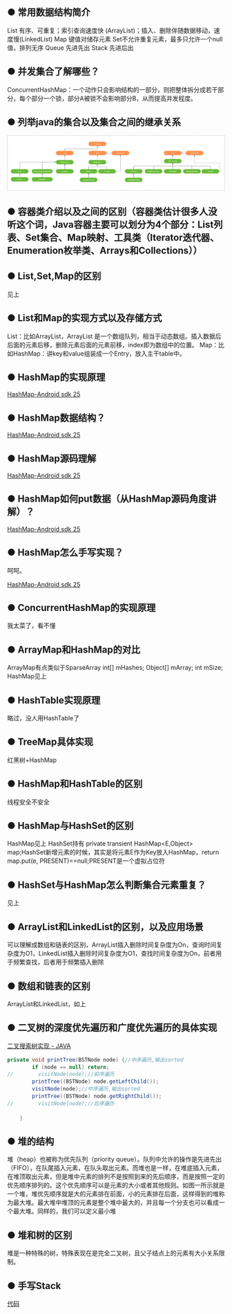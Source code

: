 ##  ● 常用数据结构简介
List 有序、可重复；索引查询速度快 (ArrayList)；插入、删除伴随数据移动，速度慢(LinkedList)
Map 键值对储存元素
Set不允许重复元素，最多只允许一个null值，排列无序
Queue 先进先出
Stack 先进后出

##  ● 并发集合了解哪些？
ConcurrentHashMap：一个动作只会影响结构的一部分，则把整体拆分成若干部分，每个部分一个锁，部分A被锁不会影响部分B，从而提高并发程度。

##  ● 列举java的集合以及集合之间的继承关系

![](https://github.com/DingoDemon/AndroidNotes/blob/master/LinkPics/interview_2_1.png?raw=true)

##  ● 容器类介绍以及之间的区别（容器类估计很多人没听这个词，Java容器主要可以划分为4个部分：List列表、Set集合、Map映射、工具类（Iterator迭代器、Enumeration枚举类、Arrays和Collections））

##  ● List,Set,Map的区别
见上
##  ● List和Map的实现方式以及存储方式
List：比如ArrayList，ArrayList 是一个数组队列，相当于动态数组。插入数据后后面的元素后移，删除元素后面的元素前移，index即为数组中的位置。
Map：比如HashMap：讲key和value组装成一个Entry，放入主干table中。
##  ● HashMap的实现原理
[HashMap-Android sdk 25](https://github.com/DingoDemon/AndroidNotes/blob/master/OtherBasicKnowledge/HashMap.md)
##  ● HashMap数据结构？
[HashMap-Android sdk 25](https://github.com/DingoDemon/AndroidNotes/blob/master/OtherBasicKnowledge/HashMap.md)
##  ● HashMap源码理解
[HashMap-Android sdk 25](https://github.com/DingoDemon/AndroidNotes/blob/master/OtherBasicKnowledge/HashMap.md)
##  ● HashMap如何put数据（从HashMap源码角度讲解）？
[HashMap-Android sdk 25](https://github.com/DingoDemon/AndroidNotes/blob/master/OtherBasicKnowledge/HashMap.md)
##  ● HashMap怎么手写实现？
呵呵。

[HashMap-Android sdk 25](https://github.com/DingoDemon/AndroidNotes/blob/master/OtherBasicKnowledge/HashMap.md)
##  ● ConcurrentHashMap的实现原理
我太菜了，看不懂
##  ● ArrayMap和HashMap的对比

ArrayMap有点类似于SparseArray
 int[] mHashes;
    Object[] mArray;
    int mSize;
HashMap见上
##  ● HashTable实现原理
略过，没人用HashTable了
##  ● TreeMap具体实现
红黑树+HashMap
##  ● HashMap和HashTable的区别
线程安全不安全
##  ● HashMap与HashSet的区别
HashMap见上
HashSet持有 private transient HashMap<E,Object> map;HashSet新增元素的时候，其实是将元素E作为Key放入HashMap，return map.put(e, PRESENT)==null;PRESENT是一个虚拟占位符
##  ● HashSet与HashMap怎么判断集合元素重复？
见上
##  ● ArrayList和LinkedList的区别，以及应用场景
可以理解成数组和链表的区别，ArrayList插入删除时间复杂度为On，查询时间复杂度为O1，LinkedList插入删除时间复杂度为O1，查找时间复杂度为On，前者用于频繁查找，后者用于频繁插入删除
##  ● 数组和链表的区别
ArrayList和LinkedList，如上
##  ● 二叉树的深度优先遍历和广度优先遍历的具体实现

[二叉搜索树实现 - JAVA](https://github.com/DingoDemon/AndroidNotes/blob/master/OtherBasicKnowledge/BinarySearchTree.md)

```java
private void printTree(BSTNode node) {//中序遍历,输出sorted
        if (node == null) return;
//        visitNode(node);//前序遍历
        printTree((BSTNode) node.getLeftChild());
        visitNode(node);//中序遍历,输出sorted
        printTree((BSTNode) node.getRightChild());
//        visitNode(node);//后序遍历

    }
```    
##  ● 堆的结构
堆（heap）也被称为优先队列（priority queue）。队列中允许的操作是先进先出（FIFO），在队尾插入元素，在队头取出元素。而堆也是一样，在堆底插入元素，在堆顶取出元素，但是堆中元素的排列不是按照到来的先后顺序，而是按照一定的优先顺序排列的。这个优先顺序可以是元素的大小或者其他规则。如图一所示就是一个堆，堆优先顺序就是大的元素排在前面，小的元素排在后面，这样得到的堆称为最大堆。最大堆中堆顶的元素是整个堆中最大的，并且每一个分支也可以看成一个最大堆。同样的，我们可以定义最小堆
##  ● 堆和树的区别
堆是一种特殊的树，特殊表现在是完全二叉树，且父子结点上的元素有大小关系限制。
##  ● 手写Stack
[代码](https://github.com/DingoDemon/AndroidNotes/blob/master/ExampleCode/StackImp.java)


